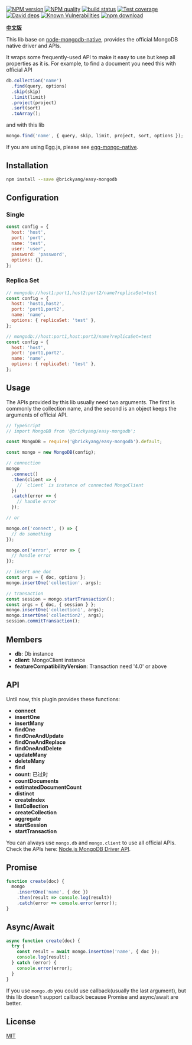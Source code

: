 [![NPM version][npm-image]][npm-url]
[![NPM quality][quality-image]][quality-url]
[![build status][travis-image]][travis-url]
[![Test coverage][codecov-image]][codecov-url]
[![David deps][david-image]][david-url]
[![Known Vulnerabilities][snyk-image]][snyk-url]
[![npm download][download-image]][download-url]

[npm-image]: https://img.shields.io/npm/v/@brickyang/easy-mongodb.svg?style=flat-square
[npm-url]: https://npmjs.org/package/@brickyang/easy-mongodb
[quality-image]: http://npm.packagequality.com/shield/@brickyang/easy-mongodb.svg?style=flat-square
[quality-url]: http://packagequality.com/#?package=@brickyang/easy-mongodb
[travis-image]: https://img.shields.io/travis-ci/brickyang/easy-mongodb.svg?style=flat-square
[travis-url]: https://travis-ci.org/brickyang/easy-mongodb
[codecov-image]: https://img.shields.io/codecov/c/github/brickyang/easy-mongodb.svg?style=flat-square
[codecov-url]: https://codecov.io/github/brickyang/easy-mongodb?branch=master
[david-image]: https://david-dm.org/brickyang/easy-mongodb/status.svg?style=flat-square
[david-url]: https://david-dm.org/brickyang/easy-mongodb?branch=master
[snyk-image]: https://snyk.io/test/npm/@brickyang/easy-mongodb/badge.svg?style=flat-square
[snyk-url]: https://snyk.io/test/npm/@brickyang/easy-mongodb
[download-image]: https://img.shields.io/npm/dm/@brickyang/easy-mongodb.svg?style=flat-square
[download-url]: https://npmjs.org/package/@brickyang/easy-mongodb

[**中文版**](https://github.com/brickyang/easy-mongodb/blob/master/README.zh_CN.md)

This lib base on
[node-mongodb-native](https://github.com/mongodb/node-mongodb-native), provides
the official MongoDB native driver and APIs.

It wraps some frequently-used API to make it easy to use but keep all properties
as it is. For example, to find a document you need this with official API

```js
db.collection('name')
  .find(query, options)
  .skip(skip)
  .limit(limit)
  .project(project)
  .sort(sort)
  .toArray();
```

and with this lib

```js
mongo.find('name', { query, skip, limit, project, sort, options });
```

If you are using Egg.js, please see [egg-mongo-native](https://github.com/brickyang/egg-mongo-native).

## Installation

```bash
npm install --save @brickyang/easy-mongodb
```

## Configuration

### Single

```js
const config = {
  host: 'host',
  port: 'port',
  name: 'test',
  user: 'user',
  password: 'password',
  options: {},
};
```

### Replica Set

```js
// mongodb://host1:port1,host2:port2/name?replicaSet=test
const config = {
  host: 'host1,host2',
  port: 'port1,port2',
  name: 'name',
  options: { replicaSet: 'test' },
};

// mongodb://host:port1,host:port2/name?replicaSet=test
const config = {
  host: 'host',
  port: 'port1,port2',
  name: 'name',
  options: { replicaSet: 'test' },
};
```

## Usage

The APIs provided by this lib usually need two arguments. The first is commonly
the collection name, and the second is an object keeps the arguments of official
API.

```js
// TypeScript
// import MongoDB from '@brickyang/easy-mongodb';

const MongoDB = require('@brickyang/easy-mongodb').default;

const mongo = new MongoDB(config);

// connection
mongo
  .connect()
  .then(client => {
    // `client` is instance of connected MongoClient
  })
  .catch(error => {
    // handle error
  });

// or

mongo.on('connect', () => {
  // do something
});

mongo.on('error', error => {
  // handle error
});

// insert one doc
const args = { doc, options };
mongo.insertOne('collection', args);

// transaction
const session = mongo.startTransaction();
const args = { doc, { session } };
mongo.insertOne('collection1', args);
mongo.insertOne('collection2', args);
session.commitTransaction();
```

## Members

- **db**: Db instance
- **client**: MongoClient instance
- **featureCompatibilityVersion**: Transaction need '4.0' or above

## API

Until now, this plugin provides these functions:

- **connect**
- **insertOne**
- **insertMany**
- **findOne**
- **findOneAndUpdate**
- **findOneAndReplace**
- **findOneAndDelete**
- **updateMany**
- **deleteMany**
- **find**
- **count**: 已过时
- **countDocuments**
- **estimatedDocumentCount**
- **distinct**
- **createIndex**
- **listCollection**
- **createCollection**
- **aggregate**
- **startSession**
- **startTransaction**

You can always use `mongo.db` and `mongo.client` to use all official APIs. Check the
APIs here:
[Node.js MongoDB Driver API](https://mongodb.github.io/node-mongodb-native/3.1/api/).

## Promise

```js
function create(doc) {
  mongo
    .insertOne('name', { doc })
    .then(result => console.log(result))
    .catch(error => console.error(error));
}
```

## Async/Await

```js
async function create(doc) {
  try {
    const result = await mongo.insertOne('name', { doc });
    console.log(result);
  } catch (error) {
    console.error(error);
  }
}
```

If you use `mongo.db` you could use callback(usually the last argument), but
this lib doesn't support callback because Promise and async/await are better.

## License

[MIT](LICENSE)
